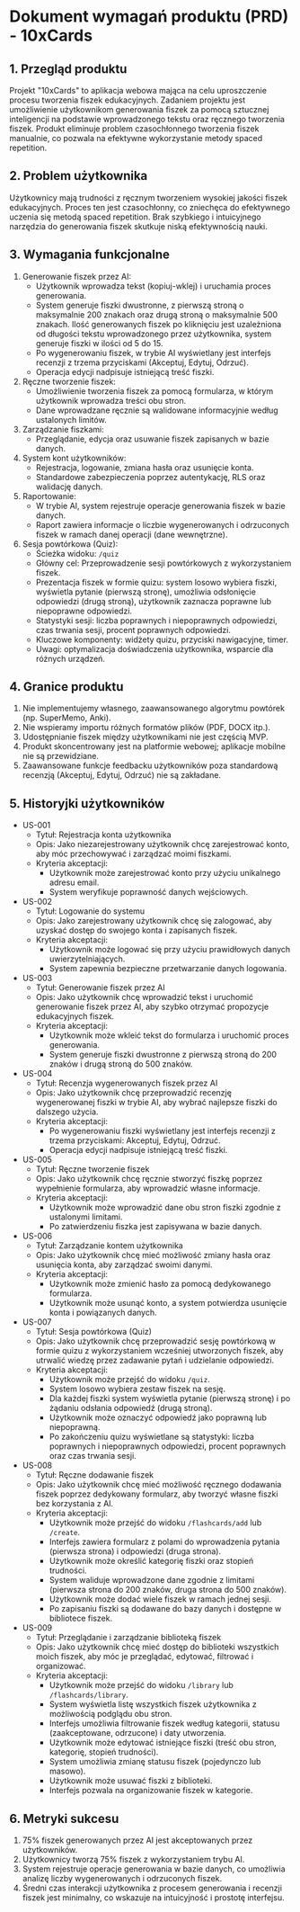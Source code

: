 # Dokument wymagań produktu (PRD) - 10xCards

## 1. Przegląd produktu
Projekt "10xCards" to aplikacja webowa mająca na celu uproszczenie procesu tworzenia fiszek edukacyjnych. Zadaniem projektu jest umożliwienie użytkownikom generowania fiszek za pomocą sztucznej inteligencji na podstawie wprowadzonego tekstu oraz ręcznego tworzenia fiszek. Produkt eliminuje problem czasochłonnego tworzenia fiszek manualnie, co pozwala na efektywne wykorzystanie metody spaced repetition.

## 2. Problem użytkownika
Użytkownicy mają trudności z ręcznym tworzeniem wysokiej jakości fiszek edukacyjnych. Proces ten jest czasochłonny, co zniechęca do efektywnego uczenia się metodą spaced repetition. Brak szybkiego i intuicyjnego narzędzia do generowania fiszek skutkuje niską efektywnością nauki.

## 3. Wymagania funkcjonalne
1. Generowanie fiszek przez AI:
   - Użytkownik wprowadza tekst (kopiuj-wklej) i uruchamia proces generowania.
   - System generuje fiszki dwustronne, z pierwszą stroną o maksymalnie 200 znakach oraz drugą stroną o maksymalnie 500 znakach. Ilość generowanych fiszek po kliknięciu jest uzależniona od długości tekstu wprowadzonego przez użytkownika, system generuje fiszki w ilości od 5 do 15.
   - Po wygenerowaniu fiszek, w trybie AI wyświetlany jest interfejs recenzji z trzema przyciskami (Akceptuj, Edytuj, Odrzuć).
   - Operacja edycji nadpisuje istniejącą treść fiszki.
2. Ręczne tworzenie fiszek:
   - Umożliwienie tworzenia fiszek za pomocą formularza, w którym użytkownik wprowadza treści obu stron.
   - Dane wprowadzane ręcznie są walidowane informacyjnie według ustalonych limitów.
3. Zarządzanie fiszkami:
   - Przeglądanie, edycja oraz usuwanie fiszek zapisanych w bazie danych.
4. System kont użytkowników:
   - Rejestracja, logowanie, zmiana hasła oraz usunięcie konta.
   - Standardowe zabezpieczenia poprzez autentykację, RLS oraz walidację danych.
5. Raportowanie:
   - W trybie AI, system rejestruje operacje generowania fiszek w bazie danych.
   - Raport zawiera informacje o liczbie wygenerowanych i odrzuconych fiszek w ramach danej operacji (dane wewnętrzne).
6. Sesja powtórkowa (Quiz):
   - Ścieżka widoku: `/quiz`
   - Główny cel: Przeprowadzenie sesji powtórkowych z wykorzystaniem fiszek.
   - Prezentacja fiszek w formie quizu: system losowo wybiera fiszki, wyświetla pytanie (pierwszą stronę), umożliwia odsłonięcie odpowiedzi (drugą stroną), użytkownik zaznacza poprawne lub niepoprawne odpowiedzi.
   - Statystyki sesji: liczba poprawnych i niepoprawnych odpowiedzi, czas trwania sesji, procent poprawnych odpowiedzi.
   - Kluczowe komponenty: widżety quizu, przyciski nawigacyjne, timer.
   - Uwagi: optymalizacja doświadczenia użytkownika, wsparcie dla różnych urządzeń.

## 4. Granice produktu
1. Nie implementujemy własnego, zaawansowanego algorytmu powtórek (np. SuperMemo, Anki).
2. Nie wspieramy importu różnych formatów plików (PDF, DOCX itp.).
3. Udostępnianie fiszek między użytkownikami nie jest częścią MVP.
4. Produkt skoncentrowany jest na platformie webowej; aplikacje mobilne nie są przewidziane.
5. Zaawansowane funkcje feedbacku użytkowników poza standardową recenzją (Akceptuj, Edytuj, Odrzuć) nie są zakładane.

## 5. Historyjki użytkowników
- US-001
  - Tytuł: Rejestracja konta użytkownika
  - Opis: Jako niezarejestrowany użytkownik chcę zarejestrować konto, aby móc przechowywać i zarządzać moimi fiszkami.
  - Kryteria akceptacji:
    - Użytkownik może zarejestrować konto przy użyciu unikalnego adresu email.
    - System weryfikuje poprawność danych wejściowych.
- US-002
  - Tytuł: Logowanie do systemu
  - Opis: Jako zarejestrowany użytkownik chcę się zalogować, aby uzyskać dostęp do swojego konta i zapisanych fiszek.
  - Kryteria akceptacji:
    - Użytkownik może logować się przy użyciu prawidłowych danych uwierzytelniających.
    - System zapewnia bezpieczne przetwarzanie danych logowania.
- US-003
  - Tytuł: Generowanie fiszek przez AI
  - Opis: Jako użytkownik chcę wprowadzić tekst i uruchomić generowanie fiszek przez AI, aby szybko otrzymać propozycje edukacyjnych fiszek.
  - Kryteria akceptacji:
    - Użytkownik może wkleić tekst do formularza i uruchomić proces generowania.
    - System generuje fiszki dwustronne z pierwszą stroną do 200 znaków i drugą stroną do 500 znaków.
- US-004
  - Tytuł: Recenzja wygenerowanych fiszek przez AI
  - Opis: Jako użytkownik chcę przeprowadzić recenzję wygenerowanej fiszki w trybie AI, aby wybrać najlepsze fiszki do dalszego użycia.
  - Kryteria akceptacji:
    - Po wygenerowaniu fiszki wyświetlany jest interfejs recenzji z trzema przyciskami: Akceptuj, Edytuj, Odrzuć.
    - Operacja edycji nadpisuje istniejącą treść fiszki.
- US-005
  - Tytuł: Ręczne tworzenie fiszek
  - Opis: Jako użytkownik chcę ręcznie stworzyć fiszkę poprzez wypełnienie formularza, aby wprowadzić własne informacje.
  - Kryteria akceptacji:
    - Użytkownik może wprowadzić dane obu stron fiszki zgodnie z ustalonymi limitami.
    - Po zatwierdzeniu fiszka jest zapisywana w bazie danych.
- US-006
  - Tytuł: Zarządzanie kontem użytkownika
  - Opis: Jako użytkownik chcę mieć możliwość zmiany hasła oraz usunięcia konta, aby zarządzać swoimi danymi.
  - Kryteria akceptacji:
    - Użytkownik może zmienić hasło za pomocą dedykowanego formularza.
    - Użytkownik może usunąć konto, a system potwierdza usunięcie konta i powiązanych danych.
- US-007
  - Tytuł: Sesja powtórkowa (Quiz)
  - Opis: Jako użytkownik chcę przeprowadzić sesję powtórkową w formie quizu z wykorzystaniem wcześniej utworzonych fiszek, aby utrwalić wiedzę przez zadawanie pytań i udzielanie odpowiedzi.
  - Kryteria akceptacji:
    - Użytkownik może przejść do widoku `/quiz`.
    - System losowo wybiera zestaw fiszek na sesję.
    - Dla każdej fiszki system wyświetla pytanie (pierwszą stronę) i po żądaniu odsłania odpowiedź (drugą stroną).
    - Użytkownik może oznaczyć odpowiedź jako poprawną lub niepoprawną.
    - Po zakończeniu quizu wyświetlane są statystyki: liczba poprawnych i niepoprawnych odpowiedzi, procent poprawnych oraz czas trwania sesji.
- US-008
  - Tytuł: Ręczne dodawanie fiszek
  - Opis: Jako użytkownik chcę mieć możliwość ręcznego dodawania fiszek poprzez dedykowany formularz, aby tworzyć własne fiszki bez korzystania z AI.
  - Kryteria akceptacji:
    - Użytkownik może przejść do widoku `/flashcards/add` lub `/create`.
    - Interfejs zawiera formularz z polami do wprowadzenia pytania (pierwsza strona) i odpowiedzi (druga strona).
    - Użytkownik może określić kategorię fiszki oraz stopień trudności.
    - System waliduje wprowadzone dane zgodnie z limitami (pierwsza strona do 200 znaków, druga strona do 500 znaków).
    - Użytkownik może dodać wiele fiszek w ramach jednej sesji.
    - Po zapisaniu fiszki są dodawane do bazy danych i dostępne w bibliotece fiszek.
- US-009
  - Tytuł: Przeglądanie i zarządzanie biblioteką fiszek
  - Opis: Jako użytkownik chcę mieć dostęp do biblioteki wszystkich moich fiszek, aby móc je przeglądać, edytować, filtrować i organizować.
  - Kryteria akceptacji:
    - Użytkownik może przejść do widoku `/library` lub `/flashcards/library`.
    - System wyświetla listę wszystkich fiszek użytkownika z możliwością podglądu obu stron.
    - Interfejs umożliwia filtrowanie fiszek według kategorii, statusu (zaakceptowane, odrzucone) i daty utworzenia.
    - Użytkownik może edytować istniejące fiszki (treść obu stron, kategorię, stopień trudności).
    - System umożliwia zmianę statusu fiszek (pojedynczo lub masowo).
    - Użytkownik może usuwać fiszki z biblioteki.
    - Interfejs pozwala na organizowanie fiszek w kategorie.

## 6. Metryki sukcesu
1. 75% fiszek generowanych przez AI jest akceptowanych przez użytkowników.
2. Użytkownicy tworzą 75% fiszek z wykorzystaniem trybu AI.
3. System rejestruje operacje generowania w bazie danych, co umożliwia analizę liczby wygenerowanych i odrzuconych fiszek.
4. Średni czas interakcji użytkownika z procesem generowania i recenzji fiszek jest minimalny, co wskazuje na intuicyjność i prostotę interfejsu. 